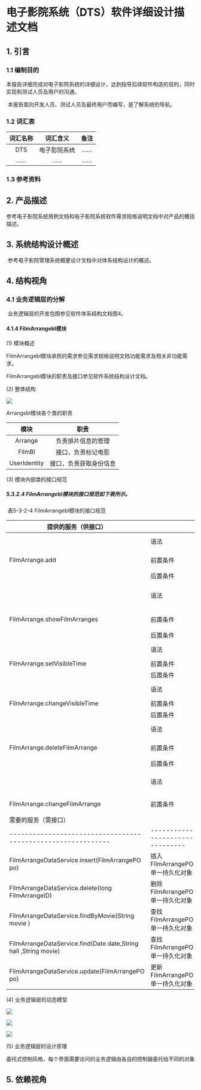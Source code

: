 # 电子影院系统（DTS）软件详细设计描述文档

## 1. 引言

### 1.1 编制目的

​	本报告详细完成对电子影院系统的详细设计，达到指导后续软件构造的目的，同时实现和测试人员及用户的沟通。

​	本报告面向开发人员、测试人员及最终用户而编写，是了解系统的导航。

### 1.2 词汇表

| 词汇名称 | 词汇含义 | 备注 |
| :-: | :-: | :-: |
| DTS | 电子影院系统 | …… |
| …… | …… | …… |

### 1.3 参考资料



## 2. 产品描述

​	参考电子影院系统用例文档和电子影院系统软件需求规格说明文档中对产品的概括描述。



## 3. 系统结构设计概述

​	参考电子影院管理系统概要设计文档中对体系结构设计的概述。



## 4. 结构视角

### 4.1 业务逻辑层的分解

​	业务逻辑层的开发包图参见软件体系结构文档图4。

#### 4.1.4 FilmArrangebl模块

(1) 模块概述

FilmArrangebl模块承担的需求参见需求规格说明文档功能需求及相关非功能需求。

FilmArrangebl模块的职责及接口参见软件系统结构设计文档。

(2) 整体结构

![](47.111.9.220:8080/photos/details/Arrangeclass.png)

Arrangebl模块各个类的职责  

|     模块     |          职责          |
| :----------: | :--------------------: |
|   Arrange    |   负责排片信息的管理   |
|    FilmBl    |   接口，负责标记电影   |
| UserIdentity | 接口，负责获取身份信息 |

(3) 模块内部类的接口规范

##### 5.3.2.4 FilmArrangebl模块的接口规范如下表所示。

​                                                                      表5-3-2-4 FilmArrangebl模块的接口规范

| **提供的服务（供接口）**                                     |                                 |                                                              |
| ------------------------------------------------------------ | ------------------------------- | ------------------------------------------------------------ |
|                                                              | 语法                            | public ResultMessage add(FilmArrangeVO vo)                   |
| FilmArrange.add                                              | 前置条件                        | 用户具有对应权限，提交的排片信息合法                         |
|                                                              | 后置条件                        | 系统持久化存储订单数据                                       |
|                                                              | 语法                            | public ArrayList<FilmArranges> showArranges(Date date，String movieHall，Enum visualAngle) |
| FilmArrange.showFilmArranges                                 | 前置条件                        | 用户具有对应权限，选择安排的日期，影厅和视角                 |
|                                                              | 后置条件                        | 系统返回对应的影片安排                                       |
|                                                              | 语法                            | public ResultMessage setVisibleTime(Date time)               |
| FilmArrange.setVisibleTime                                   | 前置条件                        | 用户具有对应权限，输入日期                                   |
|                                                              | 后置条件                        | 系统返回设置结果                                             |
|                                                              | 语法                            | public ResultMessage setVisibleTime(Date time)               |
| FilmArrange.changeVisibleTime                                | 前置条件                        | 用户具有对应权限，输入日期                                   |
|                                                              | 后置条件                        | 系统返回修改结果                                             |
|                                                              | 语法                            | public ResultMessage deleteFilmArrange(Date time)            |
| FilmArrange.deleteFilmArrange                                | 前置条件                        | 用户具有相应权限，选择对应时间段的排片进行删除               |
|                                                              | 后置条件                        | 系统返回修改结果                                             |
|                                                              | 语法                            | public ResultMessage changeFilmArrange(FilmArrangeVo arrange) |
| FilmArrange.changeFilmArrange                                | 前置条件                        | 用户具有相应权限，选择对应时间段的排片进行删除               |
| 需要的服务（需接口）                                         |                                 |                                                              |
| ------------------------------------------------------------ | ------------------------------- |                                                              |
| FilmArrangeDataService.insert(FilmArrangePO po)              | 插入FilmArrangePO单一持久化对象 |                                                              |
| FilmArrangeDataService.delete(long FilmArrangeID)            | 删除FilmArrangePO单一持久化对象 |                                                              |
| FilmArrangeDataService.findByMovie(String movie )            | 查找FilmArrangePO单一持久化对象 |                                                              |
| FilmArrangeDataService.find(Date date,String hall ,String movie) | 查找FilmArrangePO单一持久化对象 |                                                              |
| FilmArrangeDataService.update(FilmArrangePO po)              | 更新FilmArrangePO单一持久化对象 |                                                              |

(4) 业务逻辑层的动态模型

![](47.111.9.220:8080/photos/details/Arrange1.png)

![](47.111.9.220:8080/photos/details/Arrange2.png)

![](47.111.9.220:8080/photos/details/Arrange.png)

(5) 业务逻辑层的设计原理

委托式控制风格，每个界面需要访问的业务逻辑由各自的控制器委托给不同的对象  

## 5. 依赖视角
